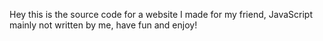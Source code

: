 Hey this is the source code for a website I made for my friend,
JavaScript mainly not written by me, have fun and enjoy!